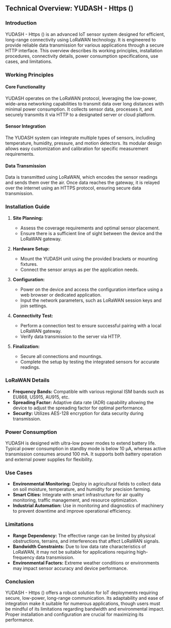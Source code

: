 ## Technical Overview: YUDASH - Https ()

### Introduction
YUDASH - Https () is an advanced IoT sensor system designed for efficient, long-range connectivity using LoRaWAN technology. It is engineered to provide reliable data transmission for various applications through a secure HTTP interface. This overview describes its working principles, installation procedures, connectivity details, power consumption specifications, use cases, and limitations.

### Working Principles

#### Core Functionality
YUDASH operates on the LoRaWAN protocol, leveraging the low-power, wide-area networking capabilities to transmit data over long distances with minimal power consumption. It collects sensor data, processes it, and securely transmits it via HTTP to a designated server or cloud platform.

#### Sensor Integration
The YUDASH system can integrate multiple types of sensors, including temperature, humidity, pressure, and motion detectors. Its modular design allows easy customization and calibration for specific measurement requirements.

#### Data Transmission
Data is transmitted using LoRaWAN, which encodes the sensor readings and sends them over the air. Once data reaches the gateway, it is relayed over the internet using an HTTPS protocol, ensuring secure data transmission.

### Installation Guide

1. **Site Planning:**
   - Assess the coverage requirements and optimal sensor placement.
   - Ensure there is a sufficient line of sight between the device and the LoRaWAN gateway.

2. **Hardware Setup:**
   - Mount the YUDASH unit using the provided brackets or mounting fixtures.
   - Connect the sensor arrays as per the application needs.

3. **Configuration:**
   - Power on the device and access the configuration interface using a web browser or dedicated application.
   - Input the network parameters, such as LoRaWAN session keys and join settings.

4. **Connectivity Test:**
   - Perform a connection test to ensure successful pairing with a local LoRaWAN gateway.
   - Verify data transmission to the server via HTTP.

5. **Finalization:**
   - Secure all connections and mountings.
   - Complete the setup by testing the integrated sensors for accurate readings.

### LoRaWAN Details

- **Frequency Bands:** Compatible with various regional ISM bands such as EU868, US915, AU915, etc.
- **Spreading Factor:** Adaptive data rate (ADR) capability allowing the device to adjust the spreading factor for optimal performance.
- **Security:** Utilizes AES-128 encryption for data security during transmission.

### Power Consumption

YUDASH is designed with ultra-low power modes to extend battery life. Typical power consumption in standby mode is below 10 μA, whereas active transmission consumes around 100 mA. It supports both battery operation and external power supplies for flexibility.

### Use Cases

- **Environmental Monitoring:** Deploy in agricultural fields to collect data on soil moisture, temperature, and humidity for precision farming.
- **Smart Cities:** Integrate with smart infrastructure for air quality monitoring, traffic management, and resource optimization.
- **Industrial Automation:** Use in monitoring and diagnostics of machinery to prevent downtime and improve operational efficiency.

### Limitations

- **Range Dependency:** The effective range can be limited by physical obstructions, terrains, and interferences that affect LoRaWAN signals.
- **Bandwidth Constraints:** Due to low data rate characteristics of LoRaWAN, it may not be suitable for applications requiring high-frequency data transmission.
- **Environmental Factors:** Extreme weather conditions or environments may impact sensor accuracy and device performance.

### Conclusion

YUDASH - Https () offers a robust solution for IoT deployments requiring secure, low-power, long-range communication. Its adaptability and ease of integration make it suitable for numerous applications, though users must be mindful of its limitations regarding bandwidth and environmental impact. Proper installation and configuration are crucial for maximizing its performance.